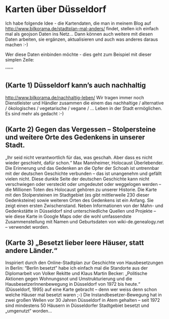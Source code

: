 # Karten über Düsseldorf
Ich habe folgende Idee - die Kartendaten, die man in meinem Blog auf http://www.bilkorama.de/stadtplan-mal-anders/ findet, stellen ich einfach mal als geojson Daten ins Netz... Dann können auch weitere mit diesen Daten arbeiten, sie ergänzen, aktualisieren und auch was anderes daraus machen :-) 

Wer diese Daten einbinden möchte - dies geht zum Beispiel mit dieser simplen Zeile: 

'''<script src="https://embed.github.com/view/geojson/MichaK/bilkorama/master/map_duesseldorf_alternativ.geojson"></script>'''


## (Karte 1) Düsseldorf kann’s auch nachhaltig 
http://www.bilkorama.de/nachhaltig-leben/
Wir tragen immer noch Dienstleister und Händler zusammen die einem das nachhaltige / alternative / ökologisches / vegetarische / vegane / … Leben in der Stadt ermöglichen. 
Es sind mehr als gedacht :-)

## (Karte 2) Gegen das Vergessen – Stolpersteine und weitere Orte des Gedenkens in unserer Stadt.
„Ihr seid nicht verantwortlich für das, was geschah. Aber dass es nicht wieder geschieht, dafür schon.“ Max Mannheimer, Holocaust Überlebender.
Die Erinnerung und das Gedenken an die Opfer der Schoah ist untrennbar mit der deutschen Geschichte verbunden – das ist unangenehm und gefällt vielen nicht. Diese dunkle Seite der deutschen Geschichte kann nicht verschwiegen oder versteckt oder umgedeutet oder weggelogen werden – die Millionen Toten des Holocaust gehören zu unserer Historie. Die Karte mit den Stolpersteinen im Stadtgebiet (es gibt mittlerweile 230 dieser Gedenksteine) sowie weiteren Orten des Gedenkens ist ein Anfang. Sie zeigt einen ersten Zwischenstand. Neben Informationen von der Mahn- und Gedenkstätte in Düsseldorf sind unterschiedliche Quellen und Projekte – wie diese Karte in Google Maps oder die wohl umfassendste Zusammenstellung mit Namen und Geburtsdaten von wiki-de.genealogy.net – verwendet worden.

## (Karte 3) „Besetzt lieber leere Häuser, statt andere Länder.“
Inspiriert durch den Online-Stadtplan zur Geschichte von Hausbesetzungen in Berlin: “Berlin besetzt” habe ich einfach mal die Standorte aus der Diplomarbeit von Volker Rekitte und Klaus Martin Becker: „Politische Aktionen gegen Wohnungsnot und Umstrukturierung und die HausbesetzerInnenbewegung in Düsseldorf von 1972 bis heute.“ (Düsseldorf, 1995) auf eine Karte gebracht – denn wer weiss denn schon welche Häuser mal besetzt waren ;-) Die Instandbesetzer-Bewegung hat in zwei großen Wellen vor 30 Jahren Düsseldorf in Atem gehalten – seit 1972 sind min­des­tens 50 Häu­sern in Düsseldorfer Stadtgebiet besetzt und „umgenutzt“ wor­den…
